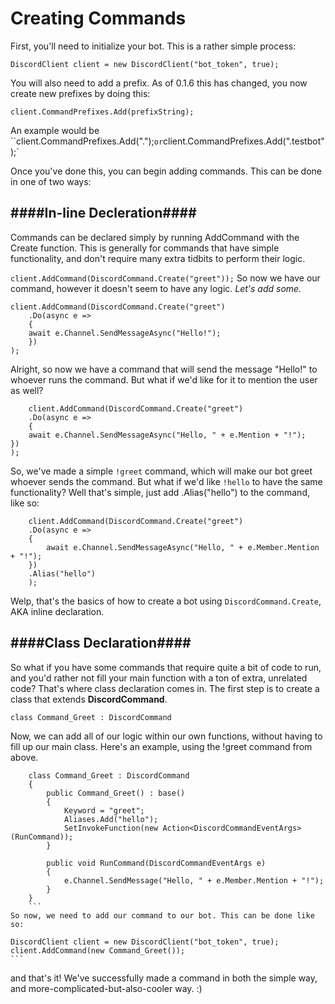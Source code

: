 # Creating Commands #
First, you'll need to initialize your bot. This is a rather simple process:

`DiscordClient client = new DiscordClient("bot_token", true);`

You will also need to add a prefix. As of 0.1.6 this has changed, you now create new prefixes by doing this:

`client.CommandPrefixes.Add(prefixString);`

An example would be ``client.CommandPrefixes.Add(".");` or `client.CommandPrefixes.Add(".testbot");`

Once you've done this, you can begin adding commands.
This can be done in one of two ways:

####In-line Decleration####
----
Commands can be declared simply by running AddCommand with the Create function. This is generally for commands that have simple functionality, and don't require many extra tidbits to perform their logic.

`client.AddCommand(DiscordCommand.Create("greet"));`
So now we have our command, however it doesn't seem to have any logic. _Let's add some._

```
client.AddCommand(DiscordCommand.Create("greet")
	.Do(async e =>
	{
	await e.Channel.SendMessageAsync("Hello!");
	})
);
```
Alright, so now we have a command that will send the message "Hello!" to whoever runs the command. But what if we'd like for it to mention the user as well?
```
    client.AddCommand(DiscordCommand.Create("greet")
    .Do(async e =>
    {
    await e.Channel.SendMessageAsync("Hello, " + e.Mention + "!");
})
);
```
So, we've made a simple `!greet` command, which will make our bot greet whoever sends the command. But what if we'd like `!hello` to have the same functionality? Well that's simple, just add .Alias("hello") to the command, like so:
```
    client.AddCommand(DiscordCommand.Create("greet")
    .Do(async e =>
    {
	    await e.Channel.SendMessageAsync("Hello, " + e.Member.Mention + "!");
	})
	.Alias("hello")
	);
```
Welp, that's the basics of how to create a bot using ``DiscordCommand.Create``, AKA inline declaration.

####Class Declaration####
----
So what if you have some commands that require quite a bit of code to run, and you'd rather not fill your main function with a ton of extra, unrelated code?
That's where class declaration comes in. 
The first step is to create a class that extends **DiscordCommand**.

    class Command_Greet : DiscordCommand
Now, we can add all of our logic within our own functions, without having to fill up our main class. Here's an example, using the !greet command from above.
```
    class Command_Greet : DiscordCommand
    {
        public Command_Greet() : base()
        {
            Keyword = "greet";
            Aliases.Add("hello");
            SetInvokeFunction(new Action<DiscordCommandEventArgs>(RunCommand));
        }

        public void RunCommand(DiscordCommandEventArgs e)
        {
            e.Channel.SendMessage("Hello, " + e.Member.Mention + "!");
        }
    }
    ```
So now, we need to add our command to our bot. This can be done like so:
```
    DiscordClient client = new DiscordClient("bot_token", true);
    client.AddCommand(new Command_Greet());
    ```
and that's it! We've successfully made a command in both the simple way, and more-complicated-but-also-cooler way. :)
